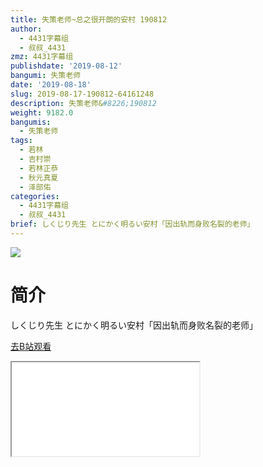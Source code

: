 ```yaml
---
title: 失策老师~总之很开朗的安村 190812
author:
  - 4431字幕组
  - 叔叔_4431
zmz: 4431字幕组
publishdate: '2019-08-12'
bangumi: 失策老师
date: '2019-08-18'
slug: 2019-08-17-190812-64161248
description: 失策老师&#8226;190812
weight: 9182.0
bangumis:
  - 失策老师
tags:
  - 若林
  - 吉村崇
  - 若林正恭
  - 秋元真夏
  - 泽部佑
categories:
  - 4431字幕组
  - 叔叔_4431
brief: しくじり先生 とにかく明るい安村「因出轨而身败名裂的老师」
---
```

![](https://raw.githubusercontent.com/tcgriffith/owaraisite/master/static/tmpimg/f2a31d2c1be8acf5dabefc154090b7d34aec58a8.jpg.480.jpg)
# 简介  
しくじり先生
とにかく明るい安村「因出轨而身败名裂的老师」  

[去B站观看](https://www.bilibili.com/video/av64161248/)
<div class ="resp-container"><iframe class="testiframe" src="//player.bilibili.com/player.html?aid=64161248"", scrolling="no", allowfullscreen="true" > </iframe></div> 
